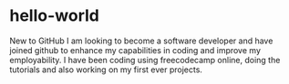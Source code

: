 # hello-world
New to GitHub 
I am looking to become a software developer and have joined github to enhance my capabilities in coding and improve my employability. I have been coding using freecodecamp online, doing the tutorials and also working on my first ever projects.
